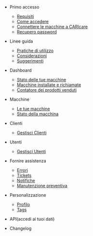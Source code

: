 - Primo accesso

  - [Requisiti](docs-it/requirement.md)
  - [Come accedere](docs-it/quickstart.md)
  - [Connettere le macchine a CARIcare](docs-it/connect-machines.md)
  - [Recupero password](docs-it/recover-password.md)
  
- Linee guida

  - [Pratiche di utilizzo](docs-it/best-practice.md)
  - [Considerazioni](docs-it/points.md)
  - [Suggerimenti](docs-it/tips-tricks.md)
  
- Dashboard

  - [Stato delle tue macchine]()
  - [Macchine installate e richiamate]()
  - [Contatore dei prodotti venduti]()

- Macchine

  - [Le tue macchine](docs-it/machines.md)
  - [Stato della macchina](docs-it/machine.md)

- Clienti

  - [Gestisci Clienti](docs-it/customers.md)
  
- Utenti

  - [Gestisci Utenti](docs-it/users.md)
 
- Fornire assistenza
  - [Errori](docs-it/tickets.md)
  - [Tickets](docs-it/tickets.md)
  - [Notifiche](docs-it/notifications.md)
  - [Manutenzione preventiva](docs-it/preventive-maintenance.md)
  
- Personalizzazione

  - [Profilo ](docs-it/profile.md)
  - [Tags](docs-it/tags.md)

- API(accedi ai tuoi dati)

- Changelog
